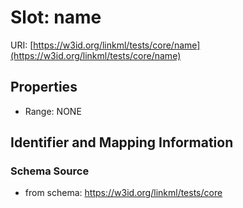 # Slot: name

URI: [https://w3id.org/linkml/tests/core/name](https://w3id.org/linkml/tests/core/name)



<!-- no inheritance hierarchy -->


## Properties

 * Range: NONE



## Identifier and Mapping Information







### Schema Source


* from schema: https://w3id.org/linkml/tests/core



